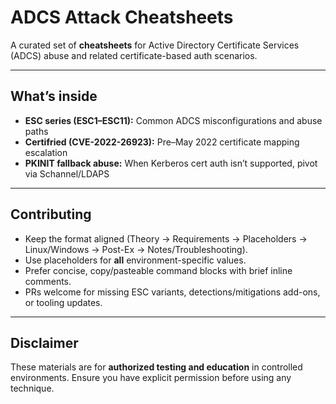# ADCS Attack Cheatsheets

A curated set of **cheatsheets** for Active Directory Certificate Services (ADCS) abuse and related certificate-based auth scenarios. 

---

## What’s inside

- **ESC series (ESC1–ESC11):** Common ADCS misconfigurations and abuse paths
- **Certifried (CVE-2022-26923):** Pre–May 2022 certificate mapping escalation
- **PKINIT fallback abuse:** When Kerberos cert auth isn’t supported, pivot via Schannel/LDAPS

---

## Contributing

- Keep the format aligned (Theory → Requirements → Placeholders → Linux/Windows → Post-Ex → Notes/Troubleshooting).
- Use placeholders for **all** environment-specific values.
- Prefer concise, copy/pasteable command blocks with brief inline comments.
- PRs welcome for missing ESC variants, detections/mitigations add-ons, or tooling updates.

---

## Disclaimer

These materials are for **authorized testing and education** in controlled environments. Ensure you have explicit permission before using any technique.
